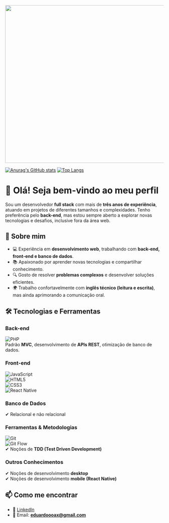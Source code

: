 <img src="https://i.pinimg.com/originals/d8/55/ad/d855ad574a63b786b26c8229365c506e.gif" width=700 height="500">

[![Anurag's GitHub stats](https://github-readme-stats.vercel.app/api?username=Dudu671&show_icons=true&count_private=true&include_all_commits=true&theme=dark&title_color=6bb00b&icon_color=6bb00b&border_color=3d3d3d)](https://github.com/anuraghazra/github-readme-stats)
[![Top Langs](https://github-readme-stats.vercel.app/api/top-langs/?username=Dudu671&layout=compact&theme=dark&title_color=6bb00b&icon_color=6bb00b&border_color=3d3d3d)](https://github.com/anuraghazra/github-readme-stats)

# 👋 Olá! Seja bem-vindo ao meu perfil

Sou um desenvolvedor **full stack** com mais de **três anos de experiência**, atuando em projetos de diferentes tamanhos e complexidades. Tenho preferência pelo **back-end**, mas estou sempre aberto a explorar novas tecnologias e desafios, inclusive fora da área web.

## 🚀 Sobre mim

- 💻 Experiência em **desenvolvimento web**, trabalhando com **back-end, front-end e banco de dados**.  
- 📚 Apaixonado por aprender novas tecnologias e compartilhar conhecimento.  
- 🔍 Gosto de resolver **problemas complexos** e desenvolver soluções eficientes.  
- 🌍 Trabalho confortavelmente com **inglês técnico (leitura e escrita)**, mas ainda aprimorando a comunicação oral.  

## 🛠️ Tecnologias e Ferramentas  

### **Back-end**  
![PHP](https://img.shields.io/badge/PHP-777BB4?style=for-the-badge&logo=php&logoColor=white)  
Padrão **MVC**, desenvolvimento de **APIs REST**, otimização de banco de dados.  

### **Front-end**  
![JavaScript](https://img.shields.io/badge/JavaScript-F7DF1E?style=for-the-badge&logo=javascript&logoColor=black)  
![HTML5](https://img.shields.io/badge/HTML5-E34F26?style=for-the-badge&logo=html5&logoColor=white)  
![CSS3](https://img.shields.io/badge/CSS3-1572B6?style=for-the-badge&logo=css3&logoColor=white)  
![React Native](https://img.shields.io/badge/React%20Native-61DAFB?style=for-the-badge&logo=react&logoColor=black)

### **Banco de Dados**  
✔ Relacional e não relacional  

### **Ferramentas & Metodologias**  
![Git](https://img.shields.io/badge/Git-F05032?style=for-the-badge&logo=git&logoColor=white)  
![Git Flow](https://img.shields.io/badge/Git%20Flow-29ABE2?style=for-the-badge&logo=git&logoColor=white)  
✔ Noções de **TDD (Test Driven Development)**  

### **Outros Conhecimentos**  
✔ Noções de desenvolvimento **desktop**  
✔ Noções de desenvolvimento **mobile (React Native)**  

## 📫 Como me encontrar  

- 💼 [LinkedIn](https://www.linkedin.com/in/eduardo-rodrigues-891749137)  
- 📧 Email: **eduardoooax@gmail.com**  
